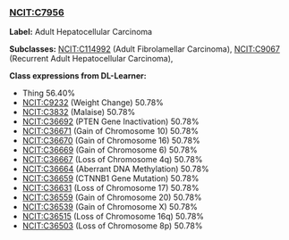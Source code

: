 
### [NCIT:C7956](http://purl.obolibrary.org/obo/NCIT_C7956)
**Label:** Adult Hepatocellular Carcinoma

**Subclasses:** [NCIT:C114992](http://purl.obolibrary.org/obo/NCIT_C114992) (Adult Fibrolamellar Carcinoma), [NCIT:C9067](http://purl.obolibrary.org/obo/NCIT_C9067) (Recurrent Adult Hepatocellular Carcinoma), 

**Class expressions from DL-Learner:**

- Thing 56.40%
- [NCIT:C9232](http://purl.obolibrary.org/obo/NCIT_C9232) (Weight Change) 50.78%
- [NCIT:C3832](http://purl.obolibrary.org/obo/NCIT_C3832) (Malaise) 50.78%
- [NCIT:C36692](http://purl.obolibrary.org/obo/NCIT_C36692) (PTEN Gene Inactivation) 50.78%
- [NCIT:C36671](http://purl.obolibrary.org/obo/NCIT_C36671) (Gain of Chromosome 10) 50.78%
- [NCIT:C36670](http://purl.obolibrary.org/obo/NCIT_C36670) (Gain of Chromosome 16) 50.78%
- [NCIT:C36669](http://purl.obolibrary.org/obo/NCIT_C36669) (Gain of Chromosome 6) 50.78%
- [NCIT:C36667](http://purl.obolibrary.org/obo/NCIT_C36667) (Loss of Chromosome 4q) 50.78%
- [NCIT:C36664](http://purl.obolibrary.org/obo/NCIT_C36664) (Aberrant DNA Methylation) 50.78%
- [NCIT:C36659](http://purl.obolibrary.org/obo/NCIT_C36659) (CTNNB1 Gene Mutation) 50.78%
- [NCIT:C36631](http://purl.obolibrary.org/obo/NCIT_C36631) (Loss of Chromosome 17) 50.78%
- [NCIT:C36559](http://purl.obolibrary.org/obo/NCIT_C36559) (Gain of Chromosome 20) 50.78%
- [NCIT:C36539](http://purl.obolibrary.org/obo/NCIT_C36539) (Gain of Chromosome X) 50.78%
- [NCIT:C36515](http://purl.obolibrary.org/obo/NCIT_C36515) (Loss of Chromosome 16q) 50.78%
- [NCIT:C36503](http://purl.obolibrary.org/obo/NCIT_C36503) (Loss of Chromosome 8p) 50.78%


